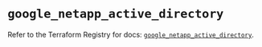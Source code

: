 # `google_netapp_active_directory`

Refer to the Terraform Registry for docs: [`google_netapp_active_directory`](https://registry.terraform.io/providers/hashicorp/google-beta/6.7.0/docs/resources/google_netapp_active_directory).
